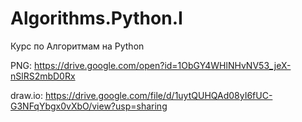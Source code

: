 # Algorithms.Python.I
Курс по Алгоритмам на Python

PNG: https://drive.google.com/open?id=1ObGY4WHlNHvNV53_jeX-nSlRS2mbD0Rx

draw.io: https://drive.google.com/file/d/1uytQUHQAd08yI6fUC-G3NFqYbgx0vXbO/view?usp=sharing


